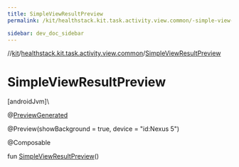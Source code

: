```yaml
---
title: SimpleViewResultPreview
permalink: /kit/healthstack.kit.task.activity.view.common/-simple-view-result-preview.html

sidebar: dev_doc_sidebar
---
```

//[kit](../../index.html)/[healthstack.kit.task.activity.view.common](index.html)/[SimpleViewResultPreview](-simple-view-result-preview.html)



# SimpleViewResultPreview



[androidJvm]\




@[PreviewGenerated](../healthstack.kit.annotation/-preview-generated/index.html)



@Preview(showBackground = true, device = &quot;id:Nexus 5&quot;)



@Composable



fun [SimpleViewResultPreview](-simple-view-result-preview.html)()




